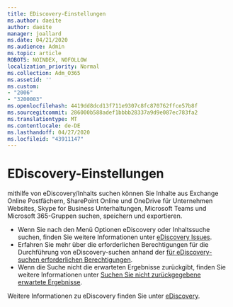 ```yaml
---
title: EDiscovery-Einstellungen
ms.author: daeite
author: daeite
manager: joallard
ms.date: 04/21/2020
ms.audience: Admin
ms.topic: article
ROBOTS: NOINDEX, NOFOLLOW
localization_priority: Normal
ms.collection: Adm_O365
ms.assetid: ''
ms.custom:
- "2006"
- "3200003"
ms.openlocfilehash: 4419dd8dcd13f711e9307c8fc870762ffce57b8f
ms.sourcegitcommit: 286000b588adef1bbbb28337a9d9e087ec783fa2
ms.translationtype: MT
ms.contentlocale: de-DE
ms.lasthandoff: 04/27/2020
ms.locfileid: "43911147"
---
```

# <a name="ediscovery-settings"></a>EDiscovery-Einstellungen

mithilfe von eDiscovery/Inhalts suchen können Sie Inhalte aus Exchange Online Postfächern, SharePoint Online und OneDrive für Unternehmen Websites, Skype for Business Unterhaltungen, Microsoft Teams und Microsoft 365-Gruppen suchen, speichern und exportieren.

- Wenn Sie nach den Menü Optionen eDiscovery oder Inhaltssuche suchen, finden Sie weitere Informationen unter [eDiscovery Issues](https://docs.microsoft.com/alchemyinsights/ediscovery-issues).
- Erfahren Sie mehr über die erforderlichen Berechtigungen für die Durchführung von eDiscovery-suchen anhand der [für eDiscovery-suchen erforderlichen Berechtigungen](https://docs.microsoft.com/alchemyinsights/permissions-required-for-ediscovery-searches).
- Wenn die Suche nicht die erwarteten Ergebnisse zurückgibt, finden Sie weitere Informationen unter [Suchen Sie nicht zurückgegebene erwartete Ergebnisse](https://docs.microsoft.com/alchemyinsights/search-not-returning-expected-results).

Weitere Informationen zu eDiscovery finden Sie unter [eDiscovery](https://docs.microsoft.com/office365/securitycompliance/ediscovery).
